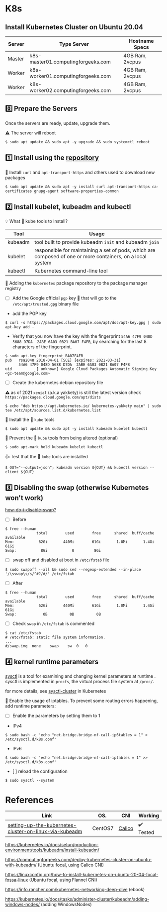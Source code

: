 # K8s

## Install Kubernetes Cluster on Ubuntu 20.04

| Server | Type	Server                        | Hostname	Specs |
|--------|------------------------------------|-----------------|
| Master | k8s-master01.computingforgeeks.com | 4GB Ram, 2vcpus |
| Worker | k8s-worker01.computingforgeeks.com | 4GB Ram, 2vcpus |
| Worker | k8s-worker02.computingforgeeks.com | 4GB Ram, 2vcpus |


## :zero: Prepare the Servers

Once the servers are ready, update, upgrade them.

:warning: The server will reboot

```
$ sudo apt update && sudo apt -y upgrade && sudo systemctl reboot
```

## :one: Install using the [repository](https://docs.docker.com/engine/install/ubuntu/#install-using-the-repository)

:round_pushpin: Install `curl` and `apt-transport-https` and others used to download new packages

```
$ sudo apt update && sudo apt -y install curl apt-transport-https ca-certificates gnupg-agent software-properties-common
```

## :two: Install kubelet, kubeadm and kubectl

:bulb: What :ice_cube: kube tools to Install? 

| Tool    | Usage                                                   |
|---------|---------------------------------------------------------|
| kubeadm | tool built to provide kubeadm `init` and kubeadm `join` |
| kubelet | responsible for maintaining a set of pods, which are composed of one or more containers, on a local system |
| kubectl | Kubernetes command-line tool |

:round_pushpin: Adding the `kubernetes` package repository to the package manager registry  

- [ ] Add the Google official `pgp` key :key: that will go to the `/etc/apt/trusted.gpg` binary file

* add the PGP key

```
$ curl -s https://packages.cloud.google.com/apt/doc/apt-key.gpg | sudo apt-key add -
```

* Verify that you now have the key with the fingerprint `54A6 47F9 048D 5688 D7DA  2ABE 6A03 0B21 BA07 F4FB`, by searching for the last 8 characters of the fingerprint.

```
$ sudo apt-key fingerprint BA07F4FB
pub   rsa2048 2018-04-01 [SCE] [expires: 2021-03-31]
      54A6 47F9 048D 5688 D7DA  2ABE 6A03 0B21 BA07 F4FB
uid           [ unknown] Google Cloud Packages Automatic Signing Key <gc-team@google.com>
```

- [ ] Create the kubernetes debian repository file

:warning: as of 2021 `xenial` (a.k.a yakkety) is still the latest version check `https://packages.cloud.google.com/apt/dists` 

```
$ echo "deb https://apt.kubernetes.io/ kubernetes-yakkety main" | sudo tee /etc/apt/sources.list.d/kubernetes.list
```

:round_pushpin: Install the :ice_cube: `kube` tools

```
$ sudo apt update && sudo apt -y install kubeadm kubelet kubectl
```

:round_pushpin: Prevent the :ice_cube: `kube`  tools from being altered (optional)

```
$ sudo apt-mark hold kubeadm kubelet kubectl
```

:+1: Test that the :ice_cube: `kube` tools are installed

```
$ OUT="--output=json"; kubeadm version ${OUT} && kubectl version --client ${OUT}
```

## :three: Disabling the swap (otherwise Kubernetes won't work) 

[how-do-i-disable-swap?](https://askubuntu.com/questions/214805/how-do-i-disable-swap)

- [ ] Before

```
$ free --human
              total        used        free      shared  buff/cache   available
Mem:           62Gi       440Mi        61Gi       1.0Mi       1.4Gi        61Gi
Swap:           8Gi           0         8Gi
```

- [ ] swap off and disabled at boot in `/etc/fstab` file

```
$ sudo swapoff --all && sudo sed --regexp-extended --in-place '/\sswap\s/s/^#?/#/' /etc/fstab
```

- [ ] After

```
$ free --human
              total        used        free      shared  buff/cache   available
Mem:           62Gi       440Mi        61Gi       1.0Mi       1.4Gi        61Gi
Swap:            0B          0B          0B
```

- [ ] Check `swap` in `/etc/fstab` is commented

```
$ cat /etc/fstab 
# /etc/fstab: static file system information.
...
#/swap.img	none	swap	sw	0	0
```

## :four: kernel runtime parameters

[sysctl](https://wiki.archlinux.org/index.php/sysctl) is a tool for examining and changing kernel parameters at runtime . sysctl is implemented in `procfs`, the virtual process file system at `/proc/`.

for more details, see [sysctl-cluster](https://kubernetes.io/docs/tasks/administer-cluster/sysctl-cluster) in Kubernetes

:round_pushpin: Enable the usage of iptables. To prevent some routing errors happening, add runtime parameters:

- [ ] Enable the parameters by setting them to 1

* IPv4

```
$ sudo bash -c 'echo "net.bridge.bridge-nf-call-ip6tables = 1" > /etc/sysctl.d/k8s.conf'
```

* IPv6

```
$ sudo bash -c 'echo "net.bridge.bridge-nf-call-iptables = 1" >> /etc/sysctl.d/k8s.conf'
```

- [ ] reload the configuration

```
$ sudo sysctl --system
```


# References


| Link | OS.      | CNI      | Working | 
|------|----------|----------|----------| 
| [setting-up-the-kubernetes-cluster-on-linux-via-kubeadm](https://subscription.packtpub.com/book/virtualization_and_cloud/9781788837606/1/ch01lvl1sec15/setting-up-the-kubernetes-cluster-on-linux-via-kubeadm) | CentOS7 | [Calico](https://www.projectcalico.org) | :heavy_check_mark: Tested |


https://kubernetes.io/docs/setup/production-environment/tools/kubeadm/install-kubeadm/

https://computingforgeeks.com/deploy-kubernetes-cluster-on-ubuntu-with-kubeadm/ (Ubuntu focal, using Calico CNI)

https://linuxconfig.org/how-to-install-kubernetes-on-ubuntu-20-04-focal-fossa-linux (Ubuntu focal, using Flannel CNI)

https://info.rancher.com/kubernetes-networking-deep-dive (ebook)

https://kubernetes.io/docs/tasks/administer-cluster/kubeadm/adding-windows-nodes/ (adding WindowsNodes)
